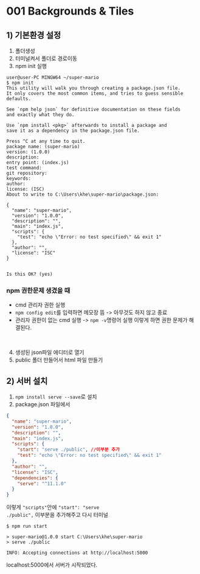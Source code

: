 # 001 Backgrounds & Tiles
## 1) 기본환경 설정
1. 폴더생성
2. 터미널켜서 폴더로 경로이동
3. npm init 실행

```
user@user-PC MINGW64 ~/super-mario
$ npm init
This utility will walk you through creating a package.json file.
It only covers the most common items, and tries to guess sensible defaults.

See `npm help json` for definitive documentation on these fields
and exactly what they do.

Use `npm install <pkg>` afterwards to install a package and
save it as a dependency in the package.json file.

Press ^C at any time to quit.
package name: (super-mario)
version: (1.0.0)
description:
entry point: (index.js)
test command:
git repository:
keywords:
author:
license: (ISC)
About to write to C:\Users\khe\super-mario\package.json:

{
  "name": "super-mario",
  "version": "1.0.0",
  "description": "",
  "main": "index.js",
  "scripts": {
    "test": "echo \"Error: no test specified\" && exit 1"
  },
  "author": "",
  "license": "ISC"
}


Is this OK? (yes)

```
### npm 권한문제 생겼을 때
- cmd 관리자 권한 실행
- <code>npm config edit</code>를 입력하면 메모장 뜸 -> 아무것도 하지 않고 종료
- 관리자 권한이 없는 cmd 실행 -> <code>npm -v</code>명령어 실행
이렇게 하면 권한 문제가 해결된다.

<br>

4. 생성된 json파일 에디터로 열기
5. public 폴더 만들어서 html 파일 만들기


## 2) 서버 설치
1. <code>npm install serve --save</code>로 설치
2. package.json 파일에서
```JSON
{
  "name": "super-mario",
  "version": "1.0.0",
  "description": "",
  "main": "index.js",
  "scripts": {
    "start": "serve ./public", //이부분 추가
    "test": "echo \"Error: no test specified\" && exit 1"
  },
  "author": "",
  "license": "ISC",
  "dependencies": {
    "serve": "^11.1.0"
  }
}
```
이렇게 <code>"scripts"</code>안에 <code>"start": "serve ./public",</code> 이부분을 추가해주고 다시 터미널
```
$ npm run start

> super-mario@1.0.0 start C:\Users\khe\super-mario
> serve ./public

INFO: Accepting connections at http://localhost:5000
```
localhost:5000에서 서버가 시작되었다.




